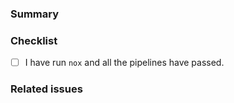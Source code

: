 ### Summary
<!-- Small summary of the pull request -->

### Checklist
<!-- Make sure to tick all the following boxes by putting an `x` in between (like this `[x]`) -->
- [ ] I have run `nox` and all the pipelines have passed.

### Related issues
<!--
To mention an issue use `#issue-id` and to mention a pull request use `!pull-request-id`
To close/fix an issue use `Close #issue-id` or `Fix #issue-id` (depending on the pull request)
-->